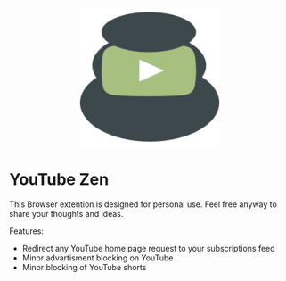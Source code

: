 <p align="center">
  <img
    width="250"
    src="icon.svg"
    alt="YouTube Zen - personal Browser plug-in to minimize distractions on YouTube."
  />
</p>

# YouTube Zen

This Browser extention is designed for personal use.
Feel free anyway to share your thoughts and ideas.

Features:

- Redirect any YouTube home page request to your subscriptions feed
- Minor advartisment blocking on YouTube
- Minor blocking of YouTube shorts
